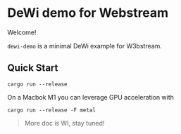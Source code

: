 # DeWi demo for Webstream

Welcome!

`dewi-demo` is a minimal DeWi example for W3bstream.

## Quick Start

```
cargo run --release
```

On a Macbok M1 you can leverage GPU acceleration with

```
cargo run --release -F metal
```

> More doc is WI, stay tuned!